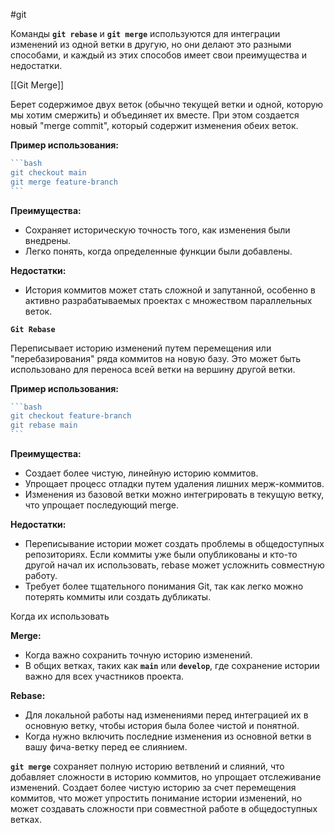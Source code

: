 #git 

Команды **`git rebase`** и **`git merge`** используются для интеграции изменений из одной ветки в другую, но они делают это разными способами, и каждый из этих способов имеет свои преимущества и недостатки.

[[Git Merge]]

Берет содержимое двух веток (обычно текущей ветки и одной, которую мы хотим смержить) и объединяет их вместе. При этом создается новый "merge commit", который содержит изменения обеих веток.

**Пример использования:**

````go
```bash
git checkout main
git merge feature-branch
```
````

**Преимущества:**

- Сохраняет историческую точность того, как изменения были внедрены.
- Легко понять, когда определенные функции были добавлены.

**Недостатки:**

- История коммитов может стать сложной и запутанной, особенно в активно разрабатываемых проектах с множеством параллельных веток.

**`Git Rebase`**

Переписывает историю изменений путем перемещения или "перебазирования" ряда коммитов на новую базу. Это может быть использовано для переноса всей ветки на вершину другой ветки.

**Пример использования:**

````go
```bash
git checkout feature-branch
git rebase main
```
````

**Преимущества:**

- Создает более чистую, линейную историю коммитов.
- Упрощает процесс отладки путем удаления лишних мерж-коммитов.
- Изменения из базовой ветки можно интегрировать в текущую ветку, что упрощает последующий merge.

**Недостатки:**

- Переписывание истории может создать проблемы в общедоступных репозиториях. Если коммиты уже были опубликованы и кто-то другой начал их использовать, rebase может усложнить совместную работу.
- Требует более тщательного понимания Git, так как легко можно потерять коммиты или создать дубликаты.

Когда их использовать

**Merge:**

- Когда важно сохранить точную историю изменений.
- В общих ветках, таких как **`main`** или **`develop`**, где сохранение истории важно для всех участников проекта.

**Rebase:**

- Для локальной работы над изменениями перед интеграцией их в основную ветку, чтобы история была более чистой и понятной.
- Когда нужно включить последние изменения из основной ветки в вашу фича-ветку перед ее слиянием.

**`git merge`** сохраняет полную историю ветвлений и слияний, что добавляет сложности в историю коммитов, но упрощает отслеживание изменений. Создает более чистую историю за счет перемещения коммитов, что может упростить понимание истории изменений, но может создавать сложности при совместной работе в общедоступных ветках.